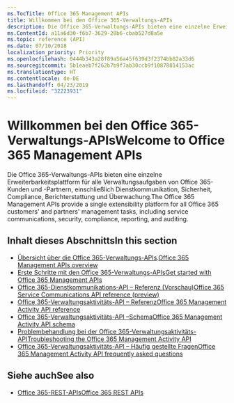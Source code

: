 ```yaml
---
ms.TocTitle: Office 365 Management APIs
title: Willkommen bei den Office 365-Verwaltungs-APIs
description: Die Office 365-Verwaltungs-APIs bieten eine einzelne Erweiterbarkeitsplattform für alle Verwaltungsaufgaben von Office 365-Kunden und -Partnern, einschließlich Dienstkommunikation, Sicherheit, Compliance, Berichterstattung und Überwachung.
ms.ContentId: a11a6d30-f6b7-3629-28b6-cbab527d8a5e
ms.topic: reference (API)
ms.date: 07/10/2018
localization_priority: Priority
ms.openlocfilehash: 0444b343a28f89a56a45f639d3f2374bb82a33d6
ms.sourcegitcommit: 5b1eaeb7f262b7b9f7ab30ccb9f10878814153ac
ms.translationtype: HT
ms.contentlocale: de-DE
ms.lasthandoff: 04/23/2019
ms.locfileid: "32223931"
---
```

# <a name="welcome-to-office-365-management-apis"></a><span data-ttu-id="2b4e3-103">Willkommen bei den Office 365-Verwaltungs-APIs</span><span class="sxs-lookup"><span data-stu-id="2b4e3-103">Welcome to Office 365 Management APIs</span></span>

<span data-ttu-id="2b4e3-104">Die Office 365-Verwaltungs-APIs bieten eine einzelne Erweiterbarkeitsplattform für alle Verwaltungsaufgaben von Office 365-Kunden und -Partnern, einschließlich Dienstkommunikation, Sicherheit, Compliance, Berichterstattung und Überwachung.</span><span class="sxs-lookup"><span data-stu-id="2b4e3-104">The Office 365 Management APIs provide a single extensibility platform for all Office 365 customers' and partners' management tasks, including service communications, security, compliance, reporting, and auditing.</span></span>

## <a name="in-this-section"></a><span data-ttu-id="2b4e3-105">Inhalt dieses Abschnitts</span><span class="sxs-lookup"><span data-stu-id="2b4e3-105">In this section</span></span>

- <span data-ttu-id="2b4e3-106">[Übersicht über die Office 365-Verwaltungs-APIs](office-365-management-apis-overview.md).</span><span class="sxs-lookup"><span data-stu-id="2b4e3-106">[Office 365 Management APIs overview](office-365-management-apis-overview.md)</span></span>
- [<span data-ttu-id="2b4e3-107">Erste Schritte mit den Office 365-Verwaltungs-APIs</span><span class="sxs-lookup"><span data-stu-id="2b4e3-107">Get started with Office 365 Management APIs</span></span>](get-started-with-office-365-management-apis.md)
- [<span data-ttu-id="2b4e3-108">Office 365-Dienstkommunikations-API – Referenz (Vorschau)</span><span class="sxs-lookup"><span data-stu-id="2b4e3-108">Office 365 Service Communications API reference (preview)</span></span>](office-365-service-communications-api-reference.md)
- [<span data-ttu-id="2b4e3-109">Office 365-Verwaltungsaktivitäts-API – Referenz</span><span class="sxs-lookup"><span data-stu-id="2b4e3-109">Office 365 Management Activity API reference</span></span>](office-365-management-activity-api-reference.md)
- [<span data-ttu-id="2b4e3-110">Office 365-Verwaltungsaktivitäts-API –Schema</span><span class="sxs-lookup"><span data-stu-id="2b4e3-110">Office 365 Management Activity API schema</span></span>](office-365-management-activity-api-schema.md)
- [<span data-ttu-id="2b4e3-111">Problembehandlung bei der Office 365-Verwaltungsaktivitäts-API</span><span class="sxs-lookup"><span data-stu-id="2b4e3-111">Troubleshooting the Office 365 Management Activity API</span></span>](troubleshooting-the-office-365-management-activity-api.md)
- [<span data-ttu-id="2b4e3-112">Office 365-Verwaltungsaktivitäts-API – Häufig gestellte Fragen</span><span class="sxs-lookup"><span data-stu-id="2b4e3-112">Office 365 Management Activity API frequently asked questions</span></span>](office-365-management-activity-api-faq.md)

## <a name="see-also"></a><span data-ttu-id="2b4e3-113">Siehe auch</span><span class="sxs-lookup"><span data-stu-id="2b4e3-113">See also</span></span>

- [<span data-ttu-id="2b4e3-114">Office 365-REST-APIs</span><span class="sxs-lookup"><span data-stu-id="2b4e3-114">Office 365 REST APIs</span></span>](https://docs.microsoft.com/de-DE/previous-versions/office/office-365-api/how-to/platform-development-overview)
